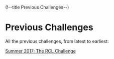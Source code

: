 (!--title Previous Challenges--)

# Previous Challenges

All the previous challenges, from latest to earliest:

[Summer 2017: The RCL Challenge](summer2017/index.htm)
